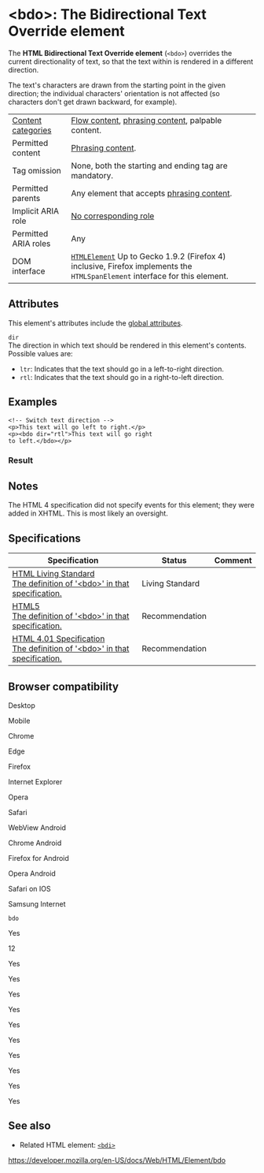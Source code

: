 &lt;bdo&gt;: The Bidirectional Text Override element
====================================================

The **HTML Bidirectional Text Override element** (`<bdo>`) overrides the current directionality of text, so that the text within is rendered in a different direction.

The text's characters are drawn from the starting point in the given direction; the individual characters' orientation is not affected (so characters don't get drawn backward, for example).

<table><tbody><tr class="odd"><td><a href="https://developer.mozilla.org/en-US/docs/Web/Guide/HTML/Content_categories">Content categories</a></td><td><a href="https://developer.mozilla.org/en-US/docs/Web/Guide/HTML/Content_categories#flow_content">Flow content</a>, <a href="https://developer.mozilla.org/en-US/docs/Web/Guide/HTML/Content_categories#phrasing_content">phrasing content</a>, palpable content.</td></tr><tr class="even"><td>Permitted content</td><td><a href="https://developer.mozilla.org/en-US/docs/Web/Guide/HTML/Content_categories#phrasing_content">Phrasing content</a>.</td></tr><tr class="odd"><td>Tag omission</td><td>None, both the starting and ending tag are mandatory.</td></tr><tr class="even"><td>Permitted parents</td><td>Any element that accepts <a href="https://developer.mozilla.org/en-US/docs/Web/Guide/HTML/Content_categories#phrasing_content">phrasing content</a>.</td></tr><tr class="odd"><td>Implicit ARIA role</td><td><a href="https://www.w3.org/TR/html-aria/#dfn-no-corresponding-role">No corresponding role</a></td></tr><tr class="even"><td>Permitted ARIA roles</td><td>Any</td></tr><tr class="odd"><td>DOM interface</td><td><a href="https://developer.mozilla.org/en-US/docs/Web/API/HTMLElement"><code>HTMLElement</code></a> Up to Gecko 1.9.2 (Firefox 4) inclusive, Firefox implements the <code>HTMLSpanElement</code> interface for this element.</td></tr></tbody></table>

Attributes
----------

This element's attributes include the [global attributes](../global_attributes).

`dir`  
The direction in which text should be rendered in this element's contents. Possible values are:

-   `ltr`: Indicates that the text should go in a left-to-right direction.
-   `rtl`: Indicates that the text should go in a right-to-left direction.

Examples
--------

    <!-- Switch text direction -->
    <p>This text will go left to right.</p>
    <p><bdo dir="rtl">This text will go right
    to left.</bdo></p>

### Result

Notes
-----

The HTML 4 specification did not specify events for this element; they were added in XHTML. This is most likely an oversight.

Specifications
--------------

<table><thead><tr class="header"><th>Specification</th><th>Status</th><th>Comment</th></tr></thead><tbody><tr class="odd"><td><a href="https://html.spec.whatwg.org/multipage/semantics.html#the-bdo-element">HTML Living Standard<br />
<span class="small">The definition of '&lt;bdo&gt;' in that specification.</span></a></td><td><span class="spec-living">Living Standard</span></td><td></td></tr><tr class="even"><td><a href="https://www.w3.org/TR/html52/textlevel-semantics.html#the-bdo-element">HTML5<br />
<span class="small">The definition of '&lt;bdo&gt;' in that specification.</span></a></td><td><span class="spec-rec">Recommendation</span></td><td></td></tr><tr class="odd"><td><a href="https://www.w3.org/TR/html401/dirlang.html#h-8.2.4">HTML 4.01 Specification<br />
<span class="small">The definition of '&lt;bdo&gt;' in that specification.</span></a></td><td><span class="spec-rec">Recommendation</span></td><td></td></tr></tbody></table>

Browser compatibility
---------------------

Desktop

Mobile

Chrome

Edge

Firefox

Internet Explorer

Opera

Safari

WebView Android

Chrome Android

Firefox for Android

Opera Android

Safari on IOS

Samsung Internet

`bdo`

Yes

12

Yes

Yes

Yes

Yes

Yes

Yes

Yes

Yes

Yes

Yes

See also
--------

-   Related HTML element: [`<bdi>`](bdi)

<a href="https://developer.mozilla.org/en-US/docs/Web/HTML/Element/bdo" class="_attribution-link">https://developer.mozilla.org/en-US/docs/Web/HTML/Element/bdo</a>

